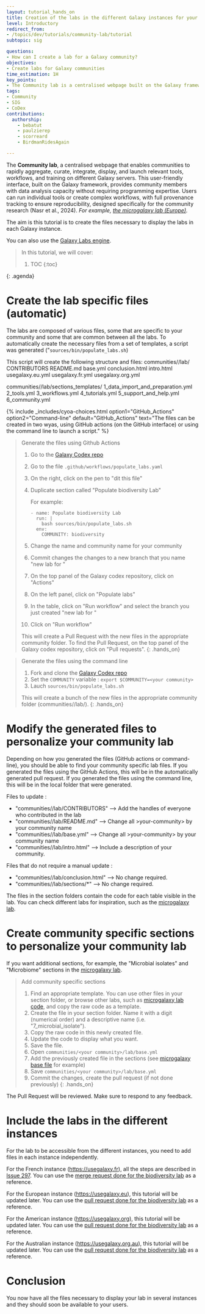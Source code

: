 ```yaml
---
layout: tutorial_hands_on
title: Creation of the labs in the different Galaxy instances for your community
level: Introductory
redirect_from:
- /topics/dev/tutorials/community-lab/tutorial
subtopic: sig

questions:
- How can I create a lab for a Galaxy community?
objectives:
- Create labs for Galaxy communities
time_estimation: 1H
key_points:
- The Community lab is a centralised webpage built on the Galaxy framework that enables communities to use specific tools, workflows and tutorials on different Galaxy servers.
tags:
- Community
- SIG
- CoDex
contributions:
  authorship:
    - bebatut
    - paulzierep
    - scorreard
    - BirdmanRidesAgain

---
```


The **Community lab**, a centralised webpage that enables communities to rapidly aggregate, curate, integrate, display, and launch relevant tools, workflows, and training on different Galaxy servers. This user-friendly interface, built on the Galaxy framework, provides community members with data analysis capacity without requiring programming expertise. Users can run individual tools or create complex workflows, with full provenance tracking to ensure reproducibility, designed specifically for the community research (Nasr et al., 2024).
  *For example, [the microgalaxy lab (Europe)](https://microbiology.usegalaxy.eu).*


The aim is this tutorial is to create the files necessary to display the labs in each Galaxy instance.

You can also use the [Galaxy Labs engine](https://labs.usegalaxy.org.au).

> <agenda-title></agenda-title>
>
> In this tutorial, we will cover:
>
> 1. TOC
> {:toc}
>
{: .agenda}

# Create the lab specific files (automatic)

The labs are composed of various files, some that are specific to your community and some that are common between all the labs.
To automatically create the necessary files from a set of templates, a script was generated ("`sources/bin/populate_labs.sh`)

This script will create the following structure and files:
communities/<your community>/lab/
    CONTRIBUTORS
    README.md
    base.yml
    conclusion.html
    intro.html
    usegalaxy.eu.yml
    usegalaxy.fr.yml
    usegalaxy.org.yml

communities/<your community>/lab/sections_templates/
        1_data_import_and_preparation.yml
        2_tools.yml
        3_workflows.yml
        4_tutorials.yml
        5_support_and_help.yml
        6_community.yml

{% include _includes/cyoa-choices.html option1="GitHub_Actions" option2="Command-line" default="GitHub_Actions"
       text="The files can be created in two wyas, using GitHub actions (on the GitHub interface) or using the command line to launch a script." %}

<div class="GitHub_Actions" markdown="1">

> <hands-on-title>Generate the files using Github Actions</hands-on-title>
>
> 1. Go to the [Galaxy Codex repo](https://github.com/galaxyproject/galaxy_codex)
> 2. Go to the file `.github/workflows/populate_labs.yaml`
> 3. On the right, click on the pen to "dit this file"
> 4. Duplicate section called "Populate biodiversity Lab"
>
>    For example:
>    ```
>    - name: Populate biodiversity Lab
>      run: | 
>        bash sources/bin/populate_labs.sh
>      env: 
>        COMMUNITY: biodiversity
>    ```
> 5. Change the name and community name for your community
> 6. Commit changes the changes to a new branch that you name "new lab for <Community-name>"
> 7. On the top panel of the Galaxy codex repository, click on "Actions"
> 8. On the left panel, click on "Populate labs"
> 9. In the table, click on "Run workflow" and select the branch you just created "new lab for <Community-name>"
> 10. Click on "Run workflow"
>
> This will create a Pull Request with the new files in the appropriate community folder. To find the Pull Request, on the top panel of the Galaxy codex repository, click on "Pull requests".
{: .hands_on}

</div>

<div class="Command-line" markdown="1">

> <hands-on-title>Generate the files using the command line</hands-on-title>
>
> 1. Fork and clone the [Galaxy Codex repo](https://github.com/galaxyproject/galaxy_codex)
> 2. Set the `COMMUNITY` variable : `export $COMMUNITY=<your community>`
> 3. Lauch `sources/bin/populate_labs.sh`
>
> This will create a bunch of the new files in the appropriate community folder (communities/<your community>/lab/).
{: .hands_on}

</div>

# Modify the generated files to personalize your community lab

Depending on how you generated the files (GitHub actions or command-line), you should be able to find your community specific lab files.
If you generated the files using the GitHub Actions, this will be in the automatically generated pull request.
If you generated the files using the command line, this will be in the local folder that were generated.

Files to update : 
- "communities/<your community>/lab/CONTRIBUTORS" --> Add the handles of everyone who contributed in the lab
- "communities/<your community>/lab/README.md" --> Change all >your-community> by your community name
- "communities/<your community>/lab/base.yml" --> Change all >your-community> by your community name
- "communities/<your community>/lab/intro.html" --> Include a description of your community.

Files that do not require a manual update : 
- "communities/<your community>/lab/conclusion.html" --> No change required.
- "communities/<your community>/lab/sections/*" --> No change required.

The files in the section folders contain the code for each table visible in the lab.
You can check different labs for inspiration, such as the [microgalaxy lab](https://microbiology.usegalaxy.eu).

# Create community specific sections to personalize your community lab

If you want additional sections, for example, the "Microbial isolates" and "Microbiome" sections in the [microgalaxy lab](https://microbiology.usegalaxy.eu/).

> <hands-on-title>Add community specific sections</hands-on-title>
> 1. Find an appropriate template. You can use other files in your section folder, or browse other labs, such as [microgalaxy lab code](https://github.com/galaxyproject/galaxy_codex/tree/main/communities/microgalaxy/lab), and copy the raw code as a template.
> 2. Create the file in your section folder. Name it with a digit (numerical order) and a descriptive name (i.e. "7_microbial_isolate").
> 3. Copy the raw code in this newly created file.
> 4. Update the code to display what you want.
> 5. Save the file.
> 6. Open `communities/<your community>/lab/base.yml`
> 7. Add the previously created file in the sections (see [microgalaxy base file](https://github.com/galaxyproject/galaxy_codex/blob/main/communities/biodiversity/lab/base.yml) for example)
> 8. Save `communities/<your community>/lab/base.yml`
> 9. Commit the changes, create the pull request (if not done previously)
{: .hands_on}

The Pull Request will be reviewed. Make sure to respond to any feedback.

# Include the labs in the different instances

For the lab to be accessible from the different instances, you need to add files in each instance independently.

For the French instance (https://usegalaxy.fr), all the steps are described in [Issue 297](https://gitlab.com/ifb-elixirfr/usegalaxy-fr/infrastructure/-/issues/297).
You can use the [merge request done for the biodiversity lab](https://gitlab.com/ifb-elixirfr/usegalaxy-fr/infrastructure/-/merge_requests/1302) as a reference.

For the European instance (https://usegalaxy.eu), this tutorial will be updated later.
You can use the [pull request done for the biodiversity lab](https://github.com/usegalaxy-eu/infrastructure-playbook/pull/1629) as a reference.

For the American instance (https://usegalaxy.org), this tutorial will be updated later.
You can use the [pull request done for the biodiversity lab](https://github.com/galaxyproject/usegalaxy-playbook/pull/427) as a reference.

For the Australian instance (https://usegalaxy.org.au), this tutorial will be updated later.
You can use the [pull request done for the biodiversity lab](https://github.com/usegalaxy-au/infrastructure/issues/2786#issuecomment-3330995427) as a reference.

# Conclusion

You now have all the files necessary to display your lab in several instances and they should soon be available to your users.
